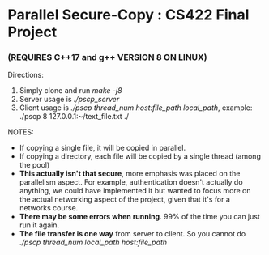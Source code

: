 # Parallel Secure-Copy : CS422 Final Project
### (REQUIRES C++17 and g++ VERSION 8 ON LINUX)

Directions:
1. Simply clone and run *make -j8*
2. Server usage is *./pscp_server*
3. Client usage is *./pscp thread_num host:file_path local_path*, example: ./pscp 8 127.0.0.1:~/text_file.txt ./

NOTES: 
- If copying a single file, it will be copied in parallel. 
- If copying a directory, each file will be copied by a single thread (among the pool)
- **This actually isn't that secure**, more emphasis was placed on the parallelism aspect. For example, authentication doesn't actually do anything, we could have implemented it but wanted to focus more on the actual networking aspect of the project, given that it's for a networks course.
- **There may be some errors when running**. 99% of the time you can just run it again.
- **The file transfer is one way** from server to client. So you cannot do *./pscp thread_num local_path host:file_path*
